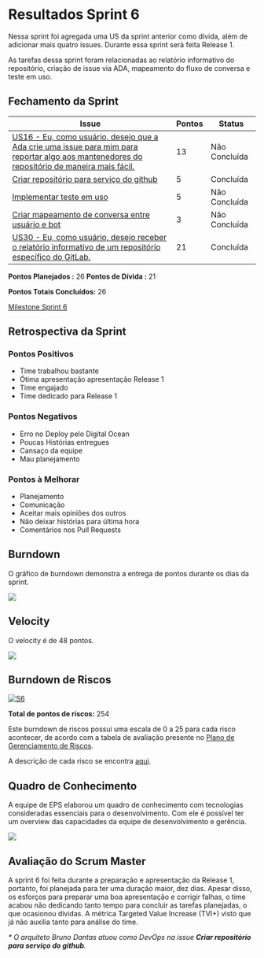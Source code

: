 # Resultados Sprint 6

Nessa sprint foi agregada uma US da sprint anterior como dívida, além de adicionar mais quatro issues. Durante essa sprint será feita Release 1.

As tarefas dessa sprint foram relacionadas ao relatório informativo do repositório, criação de issue via ADA, mapeamento do fluxo de conversa e teste em uso.

## Fechamento da Sprint

| Issue | Pontos | Status |
| ----- | ------ | ------ |
| [US16 - Eu, como usuário, desejo que a Ada crie uma issue para mim para reportar algo aos mantenedores do repositório de maneira mais fácil.](https://github.com/fga-eps-mds/2019.1-ADA/issues/156) | 13 | Não Concluída |
| [Criar repositório para serviço do github](https://github.com/fga-eps-mds/2019.1-ADA/issues/157) | 5 | Concluída |
| [Implementar teste em uso](https://github.com/fga-eps-mds/2019.1-ADA/issues/158) | 5 | Não Concluída |
| [Criar mapeamento de conversa entre usuário e bot](https://github.com/fga-eps-mds/2019.1-ADA/issues/155) | 3 | Não Concluída |
| [US30 - Eu, como usuário, desejo receber o relatório informativo de um repositório específico do GitLab.](https://github.com/fga-eps-mds/2019.1-ADA/issues/135) | 21 | Concluída |


__Pontos Planejados :__ 26
__Pontos de Dívida :__ 21


__Pontos Totais Concluídos:__ 26

[Milestone Sprint 6](https://github.com/fga-eps-mds/2019.1-ADA/milestone/7)

## Retrospectiva da Sprint

### Pontos Positivos

* Time trabalhou bastante
* Ótima apresentação apresentação Release 1
* Time engajado 
* Time dedicado para Release 1

### Pontos Negativos

* Erro no Deploy pelo Digital Ocean
* Poucas Histórias entregues
* Cansaço da equipe
* Mau planejamento


### Pontos à Melhorar

* Planejamento
* Comunicação
* Aceitar mais opiniões dos outros
* Não deixar histórias para última hora
* Comentários nos Pull Requests


## Burndown

O gráfico de burndown demonstra a entrega de pontos durante os dias da sprint. 

![](../../assets/img/sprints/sprint6/burndown_sprint6.png)

## Velocity
O velocity é de 48 pontos.

![](../../assets/img/sprints/sprint6/velocity_sprint6.png)


## Burndown de Riscos

[![S6](../../assets/img/sprints/sprint6/burndown_de_riscos_sprint6.png "Clique para ver em detalhes")](https://docs.google.com/spreadsheets/d/1G8-T3FLlQzlU4nXsHyqAN90bHexrcHYGM2LAcBi4Ph0/edit#gid=0) 

__Total de pontos de riscos:__ 254

Este burndown de riscos possui uma escala de 0 a 25 para cada risco acontecer, de acordo com a tabela de avaliação presente no [Plano de Gerenciamento de Riscos](https://fga-eps-mds.github.io/2019.1-ADA/#/docs/project/risk_management_plan?id=_53-avalia%c3%a7%c3%a3o-dos-riscos).

A descrição de cada risco se encontra [aqui](https://fga-eps-mds.github.io/2019.1-ADA/#/docs/project/risk_management_plan?id=_4-identifica%c3%a7%c3%a3o-dos-riscos).

## Quadro de Conhecimento

A equipe de EPS elaborou um quadro de conhecimento com tecnologias consideradas essenciais para o desenvolvimento. Com ele é possível ter um overview das capacidades da equipe de desenvolvimento e gerência. 

![](../../assets/img/sprints/sprint6/quadro_de_conhecimentos_sprint6.png)

## Avaliação do Scrum Master

A sprint 6 foi feita durante a preparação e apresentação da Release 1, portanto, foi planejada para ter uma duração maior, dez dias. Apesar disso, os esforços para preparar uma boa apresentação e corrigir falhas, o time acabou não dedicando tanto tempo para concluir as tarefas planejadas, o que ocasionou dívidas. A métrica Targeted Value Increase (TVI+) visto que já não auxilia tanto para análise do time.

_\* O arquiteto Bruno Dantas atuou como DevOps na issue __Criar repositório para serviço do github__._
